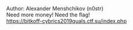 Author: Alexander Menshchikov (n0str)<br>
Need more money! Need the flag!<br>
https://bitkoff-cybrics2019quals.ctf.su/index.php